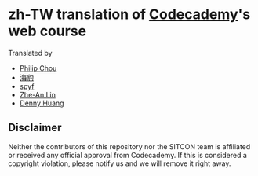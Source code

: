 zh-TW translation of [Codecademy](http://www.codecademy.com/)'s web course
===========================================================================
Translated by

* [Philip Chou](https://github.com/pcchou)
* [海豹](https://github.com/seadog007)
* [spyf](https://github.com/spyf)
* [Zhe-An Lin](https://github.com/ZALin)
* [Denny Huang](https://github.com/denny0223)

Disclaimer
----------
Neither the contributors of this repository nor the SITCON team is affiliated or received any official approval from Codecademy.
If this is considered a copyright violation, please notify us and we will remove it right away.
